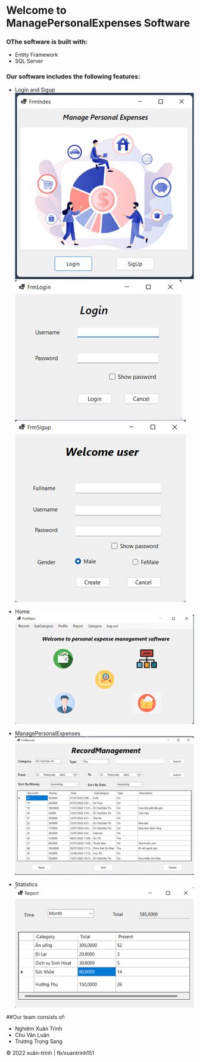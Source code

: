 # Welcome to ManagePersonalExpenses Software

### OThe software is built with:
* Entity Framework
* SQL Server

### Our software includes the following features:
* Login and Sigup
![Index](https://github.com/Team3-PRN211/ManagePersonalExpenses/blob/main/Image/Index.png)
![Login](https://github.com/Team3-PRN211/ManagePersonalExpenses/blob/main/Image/login.png)
![Sigup](https://github.com/Team3-PRN211/ManagePersonalExpenses/blob/main/Image/sigup.png)

* Home
![Home](https://github.com/Team3-PRN211/ManagePersonalExpenses/blob/main/Image/main.png)

* ManagePersonalExpenses
![ManagePersonalExpenses](https://github.com/Team3-PRN211/ManagePersonalExpenses/blob/main/Image/record.png)

* Statistics
![ManagePersonalExpenses](https://github.com/Team3-PRN211/ManagePersonalExpenses/blob/main/Image/report.png)

##Our team consists of:
* Nghiêm Xuân Trình
* Chu Văn Luân
* Trương Trọng Sang

© 2022 xuân-trình | fb/xuantrinh151
